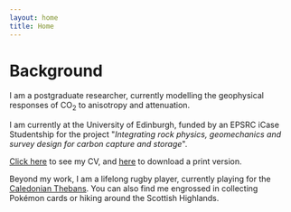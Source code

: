 ```yaml
---
layout: home
title: Home
---
```


# Background

I am a postgraduate researcher, currently modelling the geophysical responses of CO<sub>2</sub> to anisotropy and attenuation.

I am currently at the University of Edinburgh, funded by an EPSRC iCase Studentship for the project "<i>Integrating rock physics, geomechanics and survey design for carbon capture and storage</i>".

[Click here](/cv) to see my CV, and [here](/Martyn_Steel_CV.pdf) to download a print version.

Beyond my work, I am a lifelong rugby player, currently playing for the [Caledonian Thebans](https://www.caledonianthebans.com/). You can also find me engrossed in collecting Pokémon cards or hiking around the Scottish Highlands.

<!-- By default, the theme only contains these few pages in order to stay lean and flexible. However, it can be easily extended to accommodate more pages, [collections](https://jekyllrb.com/docs/collections/), [categories, and tags](https://jekyllrb.com/docs/posts/#tags-and-categories). -->

<!-- {% include archive.html %} -->